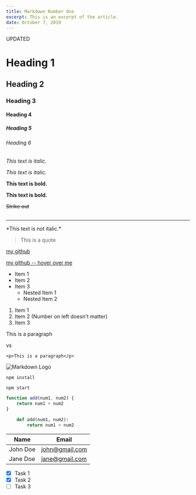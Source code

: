 ```yaml
---
title: Markdown Number One
excerpt: This is an excerpt of the article.
date: October 7, 2019
---
```


UPDATED

<!-- Headings -->

# Heading 1

## Heading 2

### Heading 3

#### Heading 4

##### Heading 5

###### Heading 6

<!-- Italics -->

_This text is italic._

_This text is italic._

<!-- Strong -->

**This text is bold.**

**This text is bold.**

<!-- Strikethrough -->

~~Strike out~~

## <!-- Horizontal Rule -->

---

<!-- Escape characters -->

\*This text is not italic.\*

<!-- Blockquote -->

> This is a quote

<!-- Links -->

[my github](https://www.github.com/Gittenger)

[my github -- hover over me](https://www.github.com/Gittenger 'Hover title -- John Pittenger')

<!-- UL -->

- Item 1
- Item 2
- Item 3
  - Nested Item 1
  - Nested Item 2

<!-- OL -->

1. Item 1
1. Item 2 (Number on left doesn't matter)
1. Item 3

<!-- Inline Code Block -->
<p>This is a paragraph</p>
vs

`<p>This is a paragraph</p>`

<!-- Image -->

![Markdown Logo](https://markdown-here.com/img/icon256.png)

<!-- Github Markdown -->

<!-- Code Blocks -->

```
npm install

npm start
```

```javascript
function add(num1, num2) {
	return num1 + num2
}
```

```python
    def add(num1, num2):
        return num1 + num2
```

<!-- Tables -->

| Name     | Email          |
| -------- | -------------- |
| John Doe | john@gmail.com |
| Jane Doe | jane@gmail.com |

<!-- Task List -->

- [x] Task 1
- [x] Task 2
- [ ] Task 3

